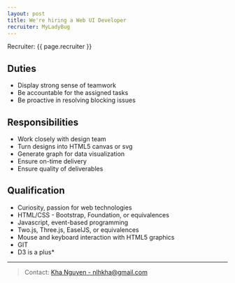 ```yaml
---
layout: post
title: We're hiring a Web UI Developer
recruiter: MyLadyBug
---
```


<p class="message">
	Recruiter: {{ page.recruiter }}
</p>

## Duties
- Display strong sense of teamwork
- Be accountable for the assigned tasks
- Be proactive in resolving blocking issues

## Responsibilities
- Work closely with design team
- Turn designs into HTML5 canvas or svg
- Generate graph for data visualization
- Ensure on-time delivery
- Ensure quality of deliverables

## Qualification
- Curiosity, passion for web technologies
- HTML/CSS - Bootstrap, Foundation, or equivalences
- Javascript, event-based programming
- Two.js, Three.js, EaselJS, or equivalences
- Mouse and keyboard interaction with HTML5 graphics
- GIT
- D3 is a plus*

---

> Contact: [Kha Nguyen - nlhkha@gmail.com](mailto:nlhkha@gmail.com)
